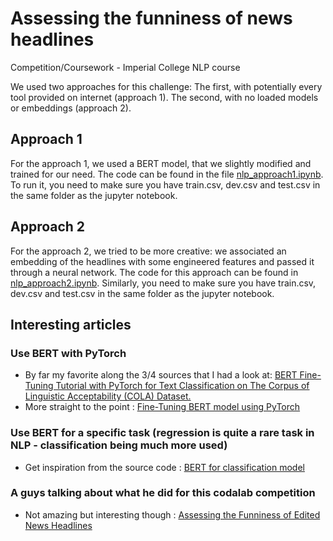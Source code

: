 # Assessing the funniness of news headlines
Competition/Coursework - Imperial College NLP course

We used two approaches for this challenge:
The first, with potentially every tool provided on internet (approach 1). The second, with no loaded models or embeddings (approach 2).

## Approach 1
For the approach 1, we used a BERT model, that we slightly modified and trained for our need. The code can be found in the file [nlp_approach1.ipynb](./nlp_approach1.ipynb).
To run it, you need to make sure you have train.csv, dev.csv and test.csv in the same folder as the jupyter notebook.

## Approach 2
For the approach 2, we tried to be more creative: we associated an embedding of the headlines with some engineered features and passed it through a neural network. The code for this approach can be found in [nlp_approach2.ipynb](./nlp_approach2.ipynb). Similarly, you need to make sure you have train.csv, dev.csv and test.csv in the same folder as the jupyter notebook.



## Interesting articles
### Use BERT with PyTorch
- By far my favorite along the 3/4 sources that I had a look at: [BERT Fine-Tuning Tutorial with PyTorch for Text Classification on The Corpus of Linguistic Acceptability (COLA) Dataset.](https://medium.com/@aniruddha.choudhury94/part-2-bert-fine-tuning-tutorial-with-pytorch-for-text-classification-on-the-corpus-of-linguistic-18057ce330e1)
- More straight to the point : [Fine-Tuning BERT model using PyTorch](https://medium.com/@prakashakshay/fine-tuning-bert-model-using-pytorch-f34148d58a37)
### Use BERT for a specific task (regression is quite a rare task in NLP - classification being much more used)
- Get inspiration from the source code : [BERT for classification model](https://huggingface.co/transformers/_modules/transformers/models/bert/modeling_bert.html#BertForSequenceClassification)
### A guys talking about what he did for this codalab competition
- Not amazing but interesting though : [Assessing the Funniness of Edited News Headlines](https://medium.com/@cselig/assessing-the-funniness-of-edited-news-headlines-3ec03056f29a)



